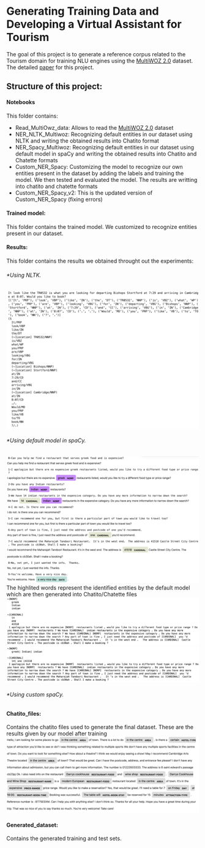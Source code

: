 # Generating Training Data and Developing a Virtual Assistant for Tourism
The goal of this project is to generate  a reference corpus related to the Tourism domain for training NLU engines using the [MultiWOZ 2.0](http://dialogue.mi.eng.cam.ac.uk/index.php/corpus/) dataset. <br />
The detailed [paper](https://www.overleaf.com/read/nykmttgstkvs) for this project.

## Structure of this project:

#### Notebooks
This folder contains: 
* Read_MultiOwz_data: Allows to read the [MultiWOZ 2.0](http://dialogue.mi.eng.cam.ac.uk/index.php/corpus/) dataset
* NER_NLTK_Multiwoz: Recognizing default entities in our dataset using NLTK and writing the obtained results into Chatito format
* NER_Spacy_Multiwoz: Recognizing default entities in our dataset using default model in spaCy and writing the obtained results into Chatito and Chatette formats
* Custom_NER_Spacy: Customizing the model to recognize our own entities present in the dataset by adding the labels and training the model. We then tested and evaluated the model. The results are writting into chatito and chatette formats 
* Custom_NER_Spacy_v2: This is the updated version of Custom_NER_Spacy (fixing errors)

#### Trained model:
This folder contains the trained model. We customized to recognize entities present in our dataset. 

#### Results:
This folder contains the results we obtained throught out the experiments:
###### *Using NLTK. <br />
![picture](/Results/ScreenShots/using_NLTK.png?raw=true "Identifying locations")

###### *Using default model in spaCy. <br />
![Alt text](/Results/ScreenShots/using_spacy3.png?raw=true "Identifying default entities")
The highlited words represent the identified entities by the default model which are then generated into Chatito/Chatette files <br />
![Alt text](/Results/ScreenShots/chatito_spacy2.png?raw=true "Chatito version")<br />
![Alt text](/Results/ScreenShots/chatette_spacy2.png?raw=true "Chatette version")<br />


###### *Using custom spaCy. <br />


#### Chatito_files:
Contains the chatito files used to generate the final dataset.
These are the results given by our model after training
![Alt text](/Results/ScreenShots/custom_spacy3.png?raw=true "Custom_spaCy")<br />


#### Generated_dataset:
Contains the generated training and test sets.


